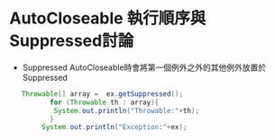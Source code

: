 # AutoCloseable 執行順序與Suppressed討論
* Suppressed AutoCloseable時會將第一個例外之外的其他例外放置於Suppressed

```java
   Throwable[] array =  ex.getSuppressed();
	      for (Throwable th : array){
		   System.out.println("Throwable:"+th);	   
	      }
	    System.out.println("Exception:"+ex);	   
```

